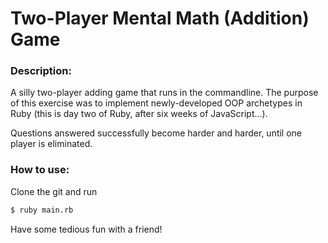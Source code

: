 Two-Player Mental Math (Addition) Game
===

### Description:
A silly two-player adding game that runs in the commandline.  The purpose of this exercise was to implement newly-developed OOP archetypes in Ruby (this is day two of Ruby, after six weeks of JavaScript...).

Questions answered successfully become harder and harder, until one player is eliminated.

### How to use:
Clone the git and run
```bash
$ ruby main.rb
```

Have some tedious fun with a friend!
